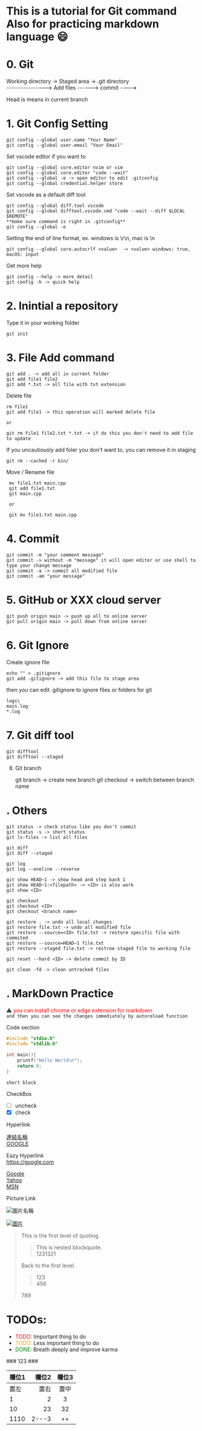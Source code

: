 This is a tutorial for Git command  
Also for practicing markdown language :smile:
===

# 0. Git

Working directory -> Staged area -> .git directory  
----------------> Add files ------> commit ---->  

Head is means in current branch

# 1. Git Config Setting

    git config --global user.name "Your Name"
    git config --global user.email "Your Email"

Set vscode editor if you want to

    git config --global core.editor nvim or vim
    git config --global core.editor "code --wait"
    git config --global -e -> open editor to edit .gitconfig
    git config --global credential.helper store

Set vscode as a default diff tool

    git config --global diff.tool vscode
    git config --global difftool.vscode.cmd "code --wait --diff $LOCAL $REMOTE"
    **make sure command is right in .gitconfig**
    git config --global -e

Setting the end of line format, ex. windows is \r\n, mac is \n

    git config --global core.autocrlf <value>  -> <value> windows: true, macOS: input

Get more help

    git config --help -> more detail
    git config -h -> quick help

# 2. Inintial a repository

Type it in your working folder

    git init

# 3. File Add command

    git add . -> add all in current folder
    git add file1 file2
    git add *.txt -> all file with txt extension

Delete file 
    
    rm file1 
    git add file1 -> this operation will marked delete file
    
    or

    git rm file1 file2.txt *.txt -> if do this you don't need to add file to update
    
If you uncautiously add foler you don't want to, you can remove it in staging

    git rm --cached -r bin/ 

Move / Rename file

     mv file1.txt main.cpp
     git add file1.txt
     git main.cpp

     or 

     git mv file1.txt main.cpp
# 4. Commit

    git commit -m "your comment message"
    git commit -> without -m "message" it will open editor or use shell to type your change message
    git commit -a -> commit all modified file
    git commit -am "your message"

# 5. GitHub or XXX cloud server

    git push origin main -> push up all to online server
    git pull origin main -> pull down from online server

# 6. Git Ignore


Create ignore file

    echo "" > .gitignore
    git add .gitignore -> add this file to stage area

then you can edit .gitignore to ignore files or folders for git

    logs\
    main.log
    *.log

# 7. Git diff tool

    git difftool
    git difftool --staged

8. Git branch


    git branch <name> -> create new branch
    git checkout <branch name> -> switch between branch name

# . Others

    git status -> check status like you don't commit
    git status -s -> short status
    git ls-files -> list all files 

    git diff
    git diff --staged

    git log 
    git log --oneline --reverse

    git show HEAD~1 -> show head and step back 1
    git show HEAD~1:<filepath> -> <ID> is also work
    git show <ID>

    git checkout
    git checkout <ID>
    git checkout <branck name>

    git restore . -> undo all local changes
    git restore file.txt -> undo all modified file
    git restore --source=<ID> file.txt -> restore specific file with commited 
    git restore --source=HEAD~1 file.txt
    git restore --staged file.txt -> restroe staged file to working file

    git reset --hard <ID> -> delete commit by ID

    git clean -fd -> clean untracked files

# . MarkDown Practice


:warning: <span style="color:red">you can install chrome or edge extension for markdown</span>  
`and then you can see the changes immediately by autoreload function`  

Code section

```cpp
#include "stdio.h"
#include "stdlib.h"

int main(){
    printf("Hello World\n");
    return 0;
}
```

`short block`

CheckBox

- [ ] uncheck
- [x] check

Hyperlink

[連結名稱](https://google.com "游標顯示")  
[GOOGLE](https://google.com "google site")  

Eazy Hyperlink  
<https://google.com>

[Google][1]  
[Yahoo][2]  
[MSN][3]  


[1]: http://google.com/        "游標顯示"
[2]: http://search.yahoo.com/  "游標顯示"
[3]: http://search.msn.com/    "游標顯示"

Picture Link

![圖片名稱](連結 "游標顯示")

[![圖片](圖片網址)](連結網址)


> This is the first level of quoting.
>
>> This is nested blockquote.  
>> 1231321
>
> Back to the first level.
>> 123  
>> 456  
> 
> 789


<style>
r { color: Red }
o { color: Orange }
g { color: Green }
</style>

# TODOs:

- <r>TODO:</r> Important thing to do
- <o>TODO:</o> Less important thing to do
- <g>DONE:</g> Breath deeply and improve karma


\### 123 \###


| 欄位1 | 欄位2 | 欄位3 |
| :-- | --: |:--:|
| 置左  | 置右 | 置中 |
|1|2|3|
|10|23|32|
|1110|2---3|++|
